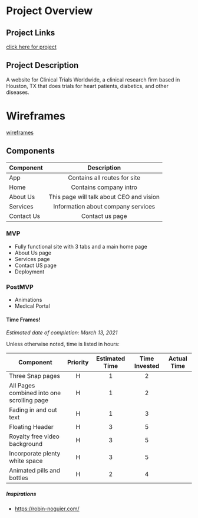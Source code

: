 # Project Overview

## Project Links
[click here for project](url)

## Project Description
A website for Clinical Trials Worldwide, a clinical research firm based in Houston, TX that does trials for heart patients, diabetics, and other diseases.

# Wireframes
[wireframes](url)

## Components


| Component | Description | 
| --- | :---: |  
| App | Contains all routes for site | 
| Home | Contains company intro | 
| About Us | This page will talk about CEO and vision |
| Services | Information about company services |
| Contact Us | Contact us page |


### MVP
- Fully functional site with 3 tabs and a main home page
- About Us page
- Services page
- Contact US page
- Deployment

### PostMVP
- Animations
- Medical Portal

#### Time Frames!

_Estimated date of completion: March 13, 2021_

Unless otherwise noted, time is listed in hours:

| Component | Priority | Estimated Time | Time Invested | Actual Time |
| --- | :---: |  :---: | :---: | :---: |
| Three Snap pages | H | 1 | 2 |  |
| All Pages combined into one scrolling page | H | 1 | 2 |  |
| Fading in and out text | H | 1 | 3 |  |
| Floating Header | H | 3 | 5 |  |
| Royalty free video background | H | 3 | 5 |  |
| Incorporate plenty white space | H | 3 | 5 |  |
| Animated pills and bottles | H | 2 | 4 |  |

##### Inspirations
- https://robin-noguier.com/
